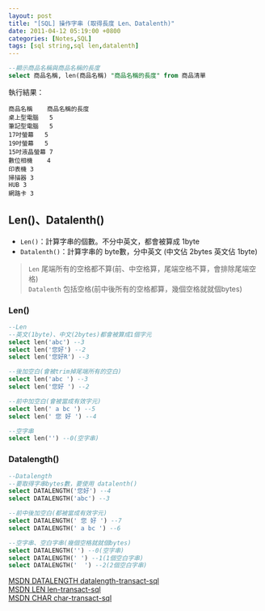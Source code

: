 ```yaml
---
layout: post
title: "[SQL] 操作字串 (取得長度 Len、Datalenth)"
date: 2011-04-12 05:19:00 +0800
categories: [Notes,SQL]
tags: [sql string,sql len,datalenth]
---
```





```sql
--顯示商品名稱與商品名稱的長度
select 商品名稱, len(商品名稱) "商品名稱的長度" from 商品清單
```

執行結果：

```
商品名稱	商品名稱的長度
桌上型電腦	5
筆記型電腦	5
17吋螢幕	5
19吋螢幕	5
15吋液晶螢幕	7
數位相機	4
印表機	3
掃描器	3
HUB	3
網路卡	3
```

## Len()、Datalenth()

- `Len()`：計算字串的個數。不分中英文，都會被算成 1byte
- `Datalenth()`：計算字串的 byte數，分中英文 (中文佔 2bytes 英文佔 1byte)

> `Len` 尾端所有的空格都不算(前、中空格算，尾端空格不算，會排除尾端空格)      
> `Datalenth` 包括空格(前中後所有的空格都算，幾個空格就就個bytes)


### Len()

```sql
--Len
--英文(1byte)、中文(2bytes)都會被算成1個字元
select len('abc') --3
select len('您好') --2
select len('您好R') --3

--後加空白(會被trim掉尾端所有的空白)
select len('abc ') --3
select len('您好 ') --2

--前中加空白(會被當成有效字元)
select len(' a bc ') --5
select len(' 您 好 ') --4

--空字串
select len('') --0(空字串)
```

### Datalength()

```sql
--Datalength
--要取得字串bytes數，要使用 datalenth()
select DATALENGTH('您好') --4
select DATALENGTH('abc') --3

--前中後加空白(都被當成有效字元)
select DATALENGTH(' 您 好 ') --7
select DATALENGTH(' a bc ') --6

--空字串、空白字串(幾個空格就就個bytes)
select DATALENGTH('') --0(空字串)
select DATALENGTH(' ') --1(1個空白字串)
select DATALENGTH('  ') --2(2個空白字串)
```


[MSDN DATALENGTH datalength-transact-sql](https://learn.microsoft.com/zh-tw/sql/t-sql/functions/datalength-transact-sql?view=sql-server-ver16)     
[MSDN LEN len-transact-sql](https://learn.microsoft.com/zh-tw/sql/t-sql/functions/len-transact-sql?view=sql-server-ver16)        
[MSDN CHAR char-transact-sql](https://learn.microsoft.com/zh-tw/sql/t-sql/functions/char-transact-sql?view=sql-server-ver16)